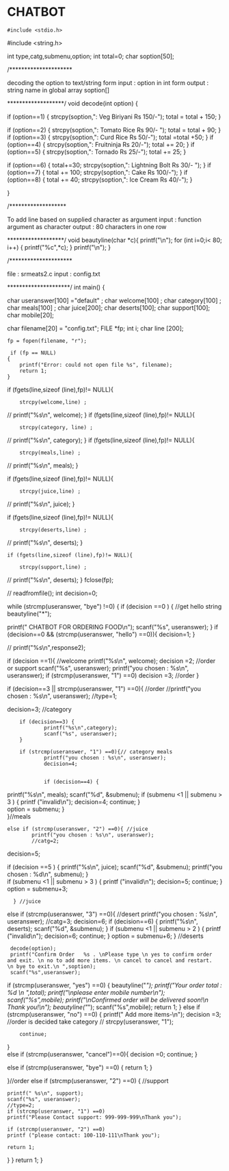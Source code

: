 # CHATBOT
    #include <stdio.h>
#include <string.h>


int type,catg,submenu,option;
int total=0;
char soption[50];


/*********************


decoding the option to text/string form
input : option  in int form
output : string name in global array soption[]


*******************/
void decode(int option)
{




if (option==1)	{
 		strcpy(soption,": Veg Biriyani Rs 150/-");
 		total = total + 150;
}	


if (option==2)	{ 
strcpy(soption,": Tomato Rice Rs 90/- ");
 		total = total + 90;
}
if (option==3)	{ 
 		strcpy(soption,": Curd Rice Rs 50/-");
 		total =total +50;
}
if (option==4)	{
strcpy(soption,": Fruitninja Rs 20/-");
total += 20;
}
if (option==5)	{
strcpy(soption,": Tornado Rs 25/-");
total += 25;
}




if (option==6)	{
total+=30;
strcpy(soption,": Lightning Bolt Rs 30/- ");
}
if (option==7)	{
total += 100;
strcpy(soption,": Cake Rs 100/-");
}
if (option==8)	{
total += 40;
strcpy(soption,": Ice Cream Rs 40/-");
 }


}


/*******************


To add line based on supplied character as argument
input : function argument as character
output : 80 characters in one row




*******************/
void beautyline(char *c){
printf("\n");
for (int i=0;i< 80; i++) {
printf("%c",*c);
}
printf("\n");
}


/*********************


file : srmeats2.c
input : config.txt




*********************/
int main() {
  
  


   

 char useranswer[100] ="default" ; 
    char welcome[100] ; 
    char category[100] ;
    char meals[100] ;
    char juice[200]; 
    char deserts[100];
    char support[100];
    char mobile[20];


 char filename[20] = "config.txt";
 FILE  *fp; int i;
 char line [200];
   
    fp = fopen(filename, "r");
    
     if (fp == NULL)
    {
        printf("Error: could not open file %s", filename);
        return 1;
    }
    
  


  if (fgets(line,sizeof (line),fp)!= NULL){

    	strcpy(welcome,line) ;
   // printf("%s\n", welcome);
   }
    if (fgets(line,sizeof (line),fp)!= NULL){

    	strcpy(category, line) ;
   // printf("%s\n", category);
   }
   if (fgets(line,sizeof (line),fp)!= NULL){

    	strcpy(meals,line) ;
   // printf("%s\n", meals);
   }
   
   if (fgets(line,sizeof (line),fp)!= NULL){

    	strcpy(juice,line) ;
   // printf("%s\n", juice);
   }




   if (fgets(line,sizeof (line),fp)!= NULL){

    	strcpy(deserts,line) ;
   // printf("%s\n", deserts);
   }
   
    if (fgets(line,sizeof (line),fp)!= NULL){

    	strcpy(support,line) ;
   // printf("%s\n", deserts);
   }
    fclose(fp);
    
  
    
   // readfromfile();
   int decision=0;
    	
while (strcmp(useranswer, "bye") !=0) {
  if (decision ==0 ) { //get hello  string
   		beautyline("*");
     	

printf(" CHATBOT FOR ORDERING FOOD\n");
    	scanf("%s", useranswer);
  }
  if (decision==0 && (strcmp(useranswer, "hello") ==0)){
     	decision=1;
  }


 //  printf("%s\n",response2);
  
   
if (decision ==1){   //welcome
  		printf("%s\n", welcome);
  		decision =2; //order or support
  		scanf("%s", useranswer);
  		printf("you chosen : %s\n", useranswer);
  		if (strcmp(useranswer, "1") ==0) 
  	decision =3;  //order
}

 if (decision==3 ||  strcmp(useranswer, "1") ==0){   //order 
    //printf("you chosen : %s\n", useranswer);
    //type=1;


decision=3; //category
    
    	if (decision==3) {
    			printf("%s\n",category);
    			scanf("%s", useranswer);    
   		}
   
    	if (strcmp(useranswer, "1") ==0){// category meals
        		printf("you chosen : %s\n", useranswer);
        		decision=4;
       
        
        		if (decision==4) {
printf("%s\n", meals);
scanf("%d", &submenu);
        			if (submenu <1 || submenu > 3 ) {
printf ("invalid\n"); decision=4; continue;
}		
        			option = submenu;
          		}				
    	}//meals




    else if (strcmp(useranswer, "2") ==0){ //juice
    		printf("you chosen : %s\n", useranswer);
     		//catg=2;
decision=5;
     
    
 if (decision ==5 ) {
     	  	printf("%s\n", juice);
     	  	scanf("%d", &submenu);
     	  	printf("you chosen : %d\n", submenu);
      	}	
       if (submenu <1 || submenu > 3 ) {
   		   printf ("invalid\n"); 
   decision=5; 
   continue;
   }
        	option = submenu+3;
         
      } //juice
     



 else if (strcmp(useranswer, "3") ==0){ //desert
       		printf("you chosen : %s\n", useranswer);
       		//catg=3;
   		decision=6;
            if (decision==6) {
       	 		printf("%s\n", deserts);
         		scanf("%d", &submenu);
}
       		if (submenu <1 || submenu > 2 ) {
      		printf ("invalid\n"); decision=6; continue; 
       		} 
       		option = submenu+6;
     } //deserts
        
     decode(option);
     printf("Confirm Order   %s . \nPlease type \n yes to confirm order and exit. \n no to add more items. \n cancel to cancel and restart.  \n bye to exit.\n ",soption);
     scanf("%s",useranswer);








  if (strcmp(useranswer, "yes") ==0)  {
  	    beautyline("*");
   		printf("Your order total : %d \n ",total);
   		printf("\nplease enter mobile number\n");
   		scanf("%s",mobile);
   		printf("\nConfirmed order will be delivered soon!\n Thank you!\n");
   		beautyline("*");
   		scanf("%s",mobile);
   		return 1;
  } 
  else if (strcmp(useranswer, "no") ==0) {
  		printf(" Add more items-\n");
         decision =3; //order is decided take category
        // strcpy(useranswer, "1");
         
  		continue;
}   
    else if (strcmp(useranswer, "cancel")==0){
decision =0; continue;
}




else if (strcmp(useranswer, "bye") ==0) {
return 1;
}

}//order
 else if (strcmp(useranswer, "2") ==0) {   //support
  
    printf(" %s\n", support);
    scanf("%s", useranswer); 
    //type=2;
    if (strcmp(useranswer, "1") ==0)
    printf("Please Contact support: 999-999-999\nThank you");
    
    if (strcmp(useranswer, "2") ==0)
    printf ("please contact: 100-110-111\nThank you");
    
    return 1;
  }
} 
return 1;
}






